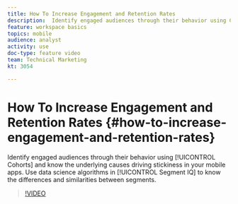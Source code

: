 ```yaml
---
title: How To Increase Engagement and Retention Rates
description:  Identify engaged audiences through their behavior using Cohorts and know the underlying causes driving stickiness in your mobile apps. Use data science algorithms in Segment IQ to know the differences and similarities between segments.
feature: workspace basics
topics: mobile
audience: analyst
activity: use
doc-type: feature video
team: Technical Marketing
kt: 3054

---
```


# How To Increase Engagement and Retention Rates {#how-to-increase-engagement-and-retention-rates}

 Identify engaged audiences through their behavior using [!UICONTROL Cohorts] and know the underlying causes driving stickiness in your mobile apps. Use data science algorithms in [!UICONTROL Segment IQ] to know the differences and similarities between segments.

>[!VIDEO](https://video.tv.adobe.com/v/27825/?quality=12)
